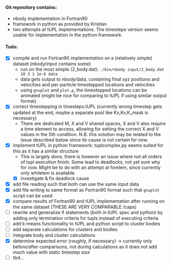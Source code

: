 #### Git repository contains:
- nbody implementation in Fortran90
- framework in python as provided by Kristian
- two attempts at tUPL implementations. The timesteps version seems usable for implementation in the python framework.

#### Todo:
- [x] compile and run Fortran90 implementation on a (relatively simple) dataset (nbody/input contains some)
    - run on the most simple (2_body.dat): `./bin/nbody input/2_body.dat 10 3 1 1e-6 data`
    - data gets output to nbody/data, containing final xyz positions and velocities and per-particle timestepped locations and velocities
    - using `gnuplot` and `plot.p`, the timestepped locations can be animated (might be nice for comparing to tUPL if using similar output format)
- [x] correct timestepping in timesteps.tUPL (currently wrong timestep gets updated at the end, maybe a separate pool like Kx,Kv,K_mask is necessary)
    - There are dedicated M, X and V shared spaces, X and V also require a time element to access, allowing for setting the correct X and V values in the 5th condition. N.B. this solution may be related to the issue described below since its cause is not certain for now.
- [x] implement tUPL in python framework: tuplcomplex.py seems suited for this as it has a similar structure
    - This is largely done, there is however an issue where not all orders of tupl execution finish. Some lead to deadlocks, not yet sure why for now. Might be to do with an attempt at forelem, since currently only whilelem is available.
    - [x] investigate & fix deadlock cause
- [x] add file reading such that both can use the same input data
- [x] add file writing to same format as Fortran90 format such that `gnuplot` script can be used
- [x] compare results of Fortran90 and tUPL implementation after running on the same dataset (THESE ARE VERY COMPARABLE /caps)
- [ ] rewrite and generalize if statements (both in tUPL spec and python) by adding only termination criteria for tupls instead of executing criteria
- [ ] add k-means functionality to tUPL and python script to cluster bodies
- [ ] add separate calculations for clusters and bodies
- [ ] integrate body and cluster calculations
- [x] determine expected error (roughly, if necessary) -> currently only before/after comparisons, not during calculations as it does not add much value with static timestep size
- [ ] tbd...
